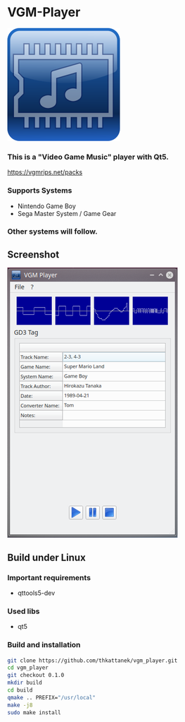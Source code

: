 # VGM-Player
![Logo](src/images/vgm_player_logo_256.png)
### This is a "Video Game Music" player with Qt5.
https://vgmrips.net/packs

### Supports Systems
- Nintendo Game Boy
- Sega Master System / Game Gear

### Other systems will follow.

## Screenshot
![Screenshot](screenshot.png)

## Build under Linux

### Important requirements
- qttools5-dev

### Used libs 
- qt5

### Build and installation
```bash
git clone https://github.com/thkattanek/vgm_player.git
cd vgm_player
git checkout 0.1.0
mkdir build
cd build
qmake .. PREFIX="/usr/local"
make -j8
sudo make install
```
